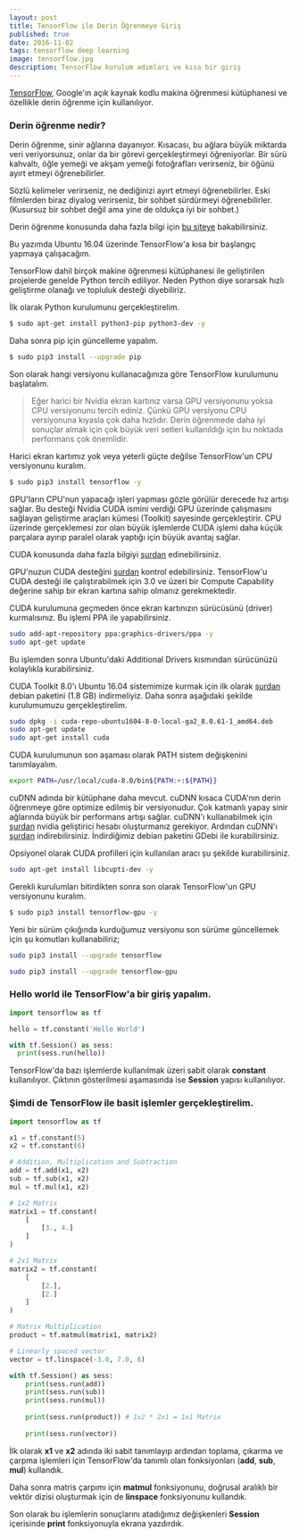 ```yaml
---
layout: post
title: TensorFlow ile Derin Öğrenmeye Giriş
published: true
date: 2016-11-02
tags: tensorflow deep learning
image: tensorflow.jpg
description: TensorFlow kurulum adımları ve kısa bir giriş
---
```



<a href="https://www.tensorflow.org/" target="_blank">TensorFlow</a>, Google'ın açık kaynak kodlu makina öğrenmesi kütüphanesi ve özellikle derin öğrenme için kullanılıyor.

<center>
	<amp-img width="640" height="360" alt="TensorFlow" layout="responsive" src="/assets/images/tensorflow.jpg"></amp-img>
</center>


### Derin öğrenme nedir?

Derin öğrenme, sinir ağlarına dayanıyor. Kısacası, bu ağlara büyük miktarda veri veriyorsunuz, onlar da bir görevi gerçekleştirmeyi öğreniyorlar. Bir sürü kahvaltı, öğle yemeği ve akşam yemeği fotoğrafları verirseniz, bir öğünü ayırt etmeyi öğrenebilirler.

Sözlü kelimeler verirseniz, ne dediğinizi ayırt etmeyi öğrenebilirler. Eski filmlerden biraz diyalog verirseniz, bir sohbet sürdürmeyi öğrenebilirler. (Kusursuz bir sohbet değil ama yine de oldukça iyi bir sohbet.)

Derin öğrenme konusunda daha fazla bilgi için <a href="http://www.derinogrenme.com/2015/07/21/derin-ogrenme-deep-learning-nedir/" target="_blank">bu siteye</a> bakabilirsiniz.


Bu yazımda Ubuntu 16.04 üzerinde TensorFlow'a kısa bir başlangıç yapmaya çalışacağım.

TensorFlow dahil birçok makine öğrenmesi kütüphanesi ile geliştirilen projelerde genelde Python tercih ediliyor. Neden Python diye sorarsak hızlı geliştirme olanağı ve topluluk desteği diyebiliriz. 


İlk olarak Python kurulumunu gerçekleştirelim.

```bash
$ sudo apt-get install python3-pip python3-dev -y
```

Daha sonra pip için güncelleme yapalım.

```bash
$ sudo pip3 install --upgrade pip
```

Son olarak hangi versiyonu kullanacağınıza göre TensorFlow kurulumunu başlatalım.

> Eğer harici bir Nvidia ekran kartınız varsa GPU versiyonunu yoksa CPU versiyonunu tercih ediniz. Çünkü GPU versiyonu CPU versiyonuna kıyasla çok daha hızlıdır. Derin öğrenmede daha iyi sonuçlar almak için çok büyük veri setleri kullanıldığı için bu noktada performans çok önemlidir.


Harici ekran kartımız yok veya yeterli güçte değilse TensorFlow'un CPU versiyonunu kuralım.

```bash
$ sudo pip3 install tensorflow -y
```

GPU'ların CPU'nun yapacağı işleri yapması gözle görülür derecede hız artışı sağlar. Bu desteği Nvidia CUDA ismini verdiği GPU üzerinde çalışmasını sağlayan geliştirme araçları kümesi (Toolkit) sayesinde gerçekleştirir. CPU üzerinde gerçeklemesi zor olan büyük işlemlerde CUDA işlemi daha küçük parçalara ayırıp paralel olarak yaptığı için büyük avantaj sağlar. 

CUDA konusunda daha fazla bilgiyi <a href="http://www.nvidia.com.tr/object/cuda-parallel-computing-tr.html" target="_blank">şurdan</a> edinebilirsiniz.

GPU'nuzun CUDA desteğini <a href="https://developer.nvidia.com/cuda-gpus" target="_blank">şurdan</a> kontrol edebilirsiniz. TensorFlow'u CUDA desteği ile çalıştırabilmek için 3.0 ve üzeri bir Compute Capability değerine sahip bir ekran kartına sahip olmanız gerekmektedir.

CUDA kurulumuna geçmeden önce ekran kartınızın sürücüsünü (driver) kurmalısınız. Bu işlemi PPA ile yapabilirsiniz.

```bash
sudo add-apt-repository ppa:graphics-drivers/ppa -y
sudo apt-get update
```
Bu işlemden sonra Ubuntu'daki Additional Drivers kısmından sürücünüzü kolaylıkla kurabilirsiniz.

CUDA Toolkit 8.0'ı Ubuntu 16.04 sistemimize kurmak için ilk olarak <a href="https://developer.nvidia.com/compute/cuda/8.0/Prod2/local_installers/cuda-repo-ubuntu1604-8-0-local-ga2_8.0.61-1_amd64-deb" target="_blank">şurdan</a> debian paketini (1.8 GB) indirmeliyiz. Daha sonra aşağıdaki şekilde kurulumumuzu gerçekleştirelim.

```bash
sudo dpkg -i cuda-repo-ubuntu1604-8-0-local-ga2_8.0.61-1_amd64.deb
sudo apt-get update
sudo apt-get install cuda
```

CUDA kurulumunun son aşaması olarak PATH sistem değişkenini tanımlayalım.

```bash
export PATH=/usr/local/cuda-8.0/bin${PATH:+:${PATH}}
```

cuDNN adında bir kütüphane daha mevcut. cuDNN kısaca CUDA'nın derin öğrenmeye göre optimize edilmiş bir versiyonudur. Çok katmanlı yapay sinir ağlarında büyük bir performans artışı sağlar. cuDNN'ı kullanabilmek için [şurdan](https://developer.nvidia.com/accelerated-computing-developer) nvidia geliştirici hesabı oluşturmanız gerekiyor. Ardından cuDNN'ı [şurdan](https://developer.nvidia.com/compute/machine-learning/cudnn/secure/v5.1/prod_20161219/8.0/libcudnn5-dev_5.1.10-1%2Bcuda8.0_ppc64el-deb) indirebilirsiniz. İndirdiğimiz debian paketini GDebi ile kurabilirsiniz.

Opsiyonel olarak CUDA profilleri için kullanılan aracı şu şekilde kurabilirsiniz.

```bash
sudo apt-get install libcupti-dev -y
```

Gerekli kurulumları bitirdikten sonra son olarak TensorFlow'un GPU versiyonunu kuralım.

```bash
$ sudo pip3 install tensorflow-gpu -y
```

Yeni bir sürüm çıkığında kurduğumuz versiyonu son sürüme güncellemek için şu komutları kullanabiliriz;

```bash
sudo pip3 install --upgrade tensorflow

sudo pip3 install --upgrade tensorflow-gpu
```

### Hello world ile TensorFlow'a bir giriş yapalım.

~~~ python
import tensorflow as tf

hello = tf.constant('Hello World')

with tf.Session() as sess:
  print(sess.run(hello)) 
~~~

TensorFlow'da bazı işlemlerde kullanılmak üzeri sabit olarak **constant** kullanılıyor. Çıktının gösterilmesi aşamasında ise **Session** yapısı kullanılıyor. 


### Şimdi de TensorFlow ile basit işlemler gerçekleştirelim.

~~~ python
import tensorflow as tf

x1 = tf.constant(5)
x2 = tf.constant(6)

# Addition, Multiplication and Subtraction
add = tf.add(x1, x2)
sub = tf.sub(x1, x2)
mul = tf.mul(x1, x2)

# 1x2 Matrix
matrix1 = tf.constant(
	[
		[3., 4.]
	]
)

# 2x1 Matrix
matrix2 = tf.constant(
	[
		[2.],
		[2.]
	]
)

# Matrix Multiplication
product = tf.matmul(matrix1, matrix2)

# Linearly spaced vector
vector = tf.linspace(-3.0, 7.0, 6)

with tf.Session() as sess:
    print(sess.run(add))
    print(sess.run(sub))
    print(sess.run(mul))
	
    print(sess.run(product)) # 1x2 * 2x1 = 1x1 Matrix
    
    print(sess.run(vector)) 
~~~

 İlk olarak **x1** ve **x2** adında iki sabit tanımlayıp ardından toplama, çıkarma ve çarpma işlemleri için TensorFlow'da tanımlı olan fonksiyonları (**add**, **sub**, **mul**) kullandık.

 Daha sonra matris çarpımı için **matmul** fonksiyonunu, doğrusal aralıklı bir vektör dizisi oluşturmak için de **linspace** fonksiyonunu kullandık.

 Son olarak bu işlemlerin sonuçlarını atadığımız değişkenleri **Session** içerisinde **print** fonksiyonuyla ekrana yazdırdık.
